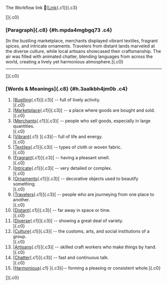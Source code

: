 The Workflow link
👏[[Link](https://www.google.com/url?q=http://www.google.com&sa=D&source=editors&ust=1758566431753151&usg=AOvVaw3GyMEDlZqUkajA_euZY5uV){.c1}]{.c3}

[]{.c0}

### [Paragraph]{.c8} {#h.mpda4mgbgq73 .c4}

[In the bustling marketplace, merchants displayed vibrant textiles,
fragrant spices, and intricate ornaments. Travelers from distant lands
marveled at the diverse culture, while local artisans showcased their
craftsmanship. The air was filled with animated chatter, blending
languages from across the world, creating a lively yet harmonious
atmosphere.]{.c0}

------------------------------------------------------------------------

[]{.c0}

### [Words & Meanings]{.c8} {#h.3aalkbh4jm0b .c4}

1.  [[Bustling](https://www.google.com/url?q=http://www.google.com&sa=D&source=editors&ust=1758566431754409&usg=AOvVaw31rnybaD4mqjrIwV1MPbbq){.c1}]{.c3}[ --
    full of lively activity.\
    ]{.c0}
2.  [[Marketplace](https://www.google.com/url?q=http://www.google.com&sa=D&source=editors&ust=1758566431754627&usg=AOvVaw3o721hsfVj2-CAxc-QTKTH){.c1}]{.c3}[ --
    a place where goods are bought and sold.\
    ]{.c0}
3.  [[Merchants](https://www.google.com/url?q=http://www.google.com&sa=D&source=editors&ust=1758566431754843&usg=AOvVaw3cDG39wt3uhY1R2KAt_1DV){.c1}]{.c3}[ --
    people who sell goods, especially in large quantities.\
    ]{.c0}
4.  [[Vibrant](https://www.google.com/url?q=http://www.google.com&sa=D&source=editors&ust=1758566431755018&usg=AOvVaw1ImoBikdhSKL75fN0NcMfI){.c1}
    ]{.c3}[-- full of life and energy.\
    ]{.c0}
5.  [[Textiles](https://www.google.com/url?q=http://www.google.com&sa=D&source=editors&ust=1758566431755149&usg=AOvVaw3tIOzzt9kmec9YOjhhrdlz){.c1}]{.c3}[ --
    types of cloth or woven fabric.\
    ]{.c0}
6.  [[Fragrant](https://www.google.com/url?q=http://www.google.com&sa=D&source=editors&ust=1758566431755299&usg=AOvVaw2RTJVlm2TS6Ckm8x7bzyLN){.c1}]{.c3}[ --
    having a pleasant smell.\
    ]{.c0}
7.  [[Intricate](https://www.google.com/url?q=http://www.google.com&sa=D&source=editors&ust=1758566431755451&usg=AOvVaw05EzsfWaaXVoyq9j_OZ_e_){.c1}]{.c3}[ --
    very detailed or complex.\
    ]{.c0}
8.  [[Ornaments](https://www.google.com/url?q=http://www.google.com&sa=D&source=editors&ust=1758566431755589&usg=AOvVaw28eoPO42KiKd3CyrpCPOYI){.c1}]{.c3}[ --
    decorative objects used to beautify something.\
    ]{.c0}
9.  [[Travelers](https://www.google.com/url?q=http://www.google.com&sa=D&source=editors&ust=1758566431755748&usg=AOvVaw3P-m7baLZ292OfA2-8V8oA){.c1}]{.c3}[ --
    people who are journeying from one place to another.\
    ]{.c0}
10. [[Distant](https://www.google.com/url?q=http://www.google.com&sa=D&source=editors&ust=1758566431755922&usg=AOvVaw2zDHeukJ3BOM1ZfmY5AZaY){.c1}]{.c3}[ --
    far away in space or time.\
    ]{.c0}
11. [[Diverse](https://www.google.com/url?q=http://www.google.com&sa=D&source=editors&ust=1758566431756047&usg=AOvVaw2B9-hMXYBv2sxuSn3TLkY-){.c1}]{.c3}[ --
    showing a great deal of variety.\
    ]{.c0}
12. [[Culture](https://www.google.com/url?q=http://www.google.com&sa=D&source=editors&ust=1758566431756168&usg=AOvVaw0kpMCdxnu3iRbPdsjMGKeu){.c1}]{.c3}[ --
    the customs, arts, and social institutions of a group.\
    ]{.c0}
13. [[Artisans](https://www.google.com/url?q=http://www.google.com&sa=D&source=editors&ust=1758566431756315&usg=AOvVaw187VOFPk6NfMcYbV-RnUgr){.c1}]{.c3}[ --
    skilled craft workers who make things by hand.\
    ]{.c0}
14. [[Chatter](https://www.google.com/url?q=http://www.google.com&sa=D&source=editors&ust=1758566431756480&usg=AOvVaw2Y1SzMsCqqiPsO43nx2qb2){.c1}]{.c3}[ --
    fast and continuous talk.\
    ]{.c0}
15. [[Harmonious](https://www.google.com/url?q=http://www.google.com&sa=D&source=editors&ust=1758566431756623&usg=AOvVaw1fMDp7jvA7RZuN9EbUXD7P){.c1}
    ]{.c3}[-- forming a pleasing or consistent whole.]{.c0}

[]{.c0}

